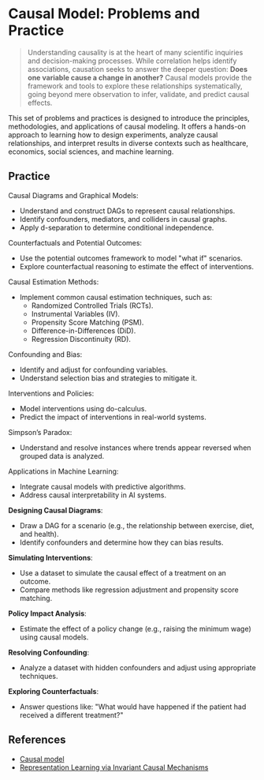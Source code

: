 # Causal Model: Problems and Practice

> Understanding causality is at the heart of many scientific inquiries and decision-making processes. While correlation helps identify associations, causation seeks to answer the deeper question: **Does one variable cause a change in another?** Causal models provide the framework and tools to explore these relationships systematically, going beyond mere observation to infer, validate, and predict causal effects.  

This set of problems and practices is designed to introduce the principles, methodologies, and applications of causal modeling. It offers a hands-on approach to learning how to design experiments, analyze causal relationships, and interpret results in diverse contexts such as healthcare, economics, social sciences, and machine learning.  

## Practice

Causal Diagrams and Graphical Models:

- Understand and construct DAGs to represent causal relationships.  
- Identify confounders, mediators, and colliders in causal graphs.  
- Apply d-separation to determine conditional independence.  

Counterfactuals and Potential Outcomes:

- Use the potential outcomes framework to model "what if" scenarios.  
- Explore counterfactual reasoning to estimate the effect of interventions.  

Causal Estimation Methods:

- Implement common causal estimation techniques, such as:  
  - Randomized Controlled Trials (RCTs).  
  - Instrumental Variables (IV).  
  - Propensity Score Matching (PSM).  
  - Difference-in-Differences (DiD).  
  - Regression Discontinuity (RD).  

Confounding and Bias:

- Identify and adjust for confounding variables.  
- Understand selection bias and strategies to mitigate it.  

Interventions and Policies:

- Model interventions using do-calculus.  
- Predict the impact of interventions in real-world systems.  

Simpson’s Paradox:

- Understand and resolve instances where trends appear reversed when grouped data is analyzed.  

Applications in Machine Learning:

- Integrate causal models with predictive algorithms.  
- Address causal interpretability in AI systems.  

**Designing Causal Diagrams**:

- Draw a DAG for a scenario (e.g., the relationship between exercise, diet, and health).  
- Identify confounders and determine how they can bias results.  

**Simulating Interventions**:

- Use a dataset to simulate the causal effect of a treatment on an outcome.  
- Compare methods like regression adjustment and propensity score matching.  

**Policy Impact Analysis**:

- Estimate the effect of a policy change (e.g., raising the minimum wage) using causal models.  

**Resolving Confounding**:

- Analyze a dataset with hidden confounders and adjust using appropriate techniques.  

**Exploring Counterfactuals**:

- Answer questions like: "What would have happened if the patient had received a different treatment?"  

## References

- [Causal model](https://en.m.wikipedia.org/wiki/Causal_model)
- [Representation Learning via Invariant Causal Mechanisms](https://arxiv.org/abs/2010.07922)
